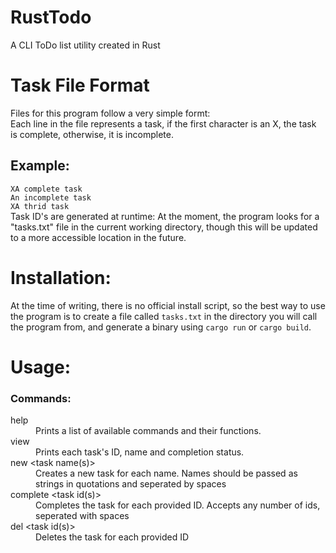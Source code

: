 # RustTodo
A CLI ToDo list utility created in Rust

# Task File Format
Files for this program follow a very simple formt:<br>
Each line in the file represents a task, if the first character is an X, the task is complete, otherwise, it is incomplete.<br>
## Example:
`XA complete task` <br>
 `An incomplete task`<br>
`XA thrid task`<br>
Task ID's are generated at runtime: At the moment, the program looks for a "tasks.txt" file in the current working directory, though this will be updated to a more accessible location in the future.

# Installation:
At the time of writing, there is no official install script, so the best way to use the program is to create a file called `tasks.txt` in the directory you will call the program from, and generate a binary using `cargo run` or  `cargo build`.

# Usage:
### Commands:
<dl>
  <dt>help</dt>
  <dd>Prints a list of available commands and their functions.</dd>
  <dt>view</dt>
  <dd>Prints each task's ID, name and completion status.</dd>
  <dt>new &lt;task name(s)&gt;</dt>
  <dd>Creates a new task for each name. Names should be passed as strings in quotations and seperated by spaces</dd>
  <dt>complete &lt;task id(s)&gt;</dt>
  <dd>Completes the task for each provided ID. Accepts any number of ids, seperated with spaces</dd>
  <dt>del &lt;task id(s)&gt;</dt>
  <dd>Deletes the task for each provided ID</dd>
</dl>
